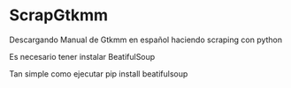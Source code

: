 # ScrapGtkmm
Descargando Manual de Gtkmm en español haciendo scraping con python

Es necesario tener instalar BeatifulSoup

Tan simple como ejecutar pip install beatifulsoup
